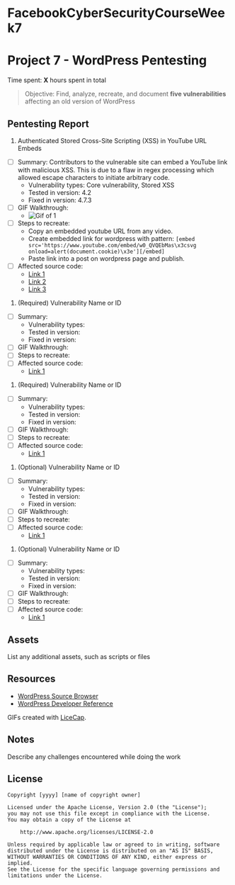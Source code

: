 # FacebookCyberSecurityCourseWeek7

# Project 7 - WordPress Pentesting

Time spent: **X** hours spent in total

> Objective: Find, analyze, recreate, and document **five vulnerabilities** affecting an old version of WordPress

## Pentesting Report

1.  Authenticated Stored Cross-Site Scripting (XSS) in YouTube URL Embeds
  - [ ] Summary: Contributors to the vulnerable site can embed a YouTube link with malicious XSS. This is due to a flaw in regex processing which allowed escape characters to initiate arbitrary code.
    - Vulnerability types: Core vulnerability, Stored XSS
    - Tested in version: 4.2
    - Fixed in version: 4.7.3
  - [ ] GIF Walkthrough:
    - ![Gif of 1](https://media.giphy.com/media/w8ZcgIokWUkAmTG9Lq/giphy.gif)
  - [ ] Steps to recreate: 
    - Copy an embedded youtube URL from any video.
    - Create embedded link for wordpress with pattern: ``` [embed src='https://www.youtube.com/embed/w0_QVQEbMas\x3csvg onload=alert(document.cookie)\x3e'][/embed] ```
    - Paste link into a post on wordpress page and publish.
  - [ ] Affected source code:
    - [Link 1](https://core.trac.wordpress.org/browser/tags/4.9/src/wp-includes/embed.php#L227)
    - [Link 2](https://core.trac.wordpress.org/browser/tags/4.9/src/wp-includes/kses.php#L526)
    - [Link 3](https://core.trac.wordpress.org/browser/tags/4.9/src/wp-includes/class-wp-embed.php#L387)
    
1. (Required) Vulnerability Name or ID
  - [ ] Summary: 
    - Vulnerability types:
    - Tested in version:
    - Fixed in version: 
  - [ ] GIF Walkthrough: 
  - [ ] Steps to recreate: 
  - [ ] Affected source code:
    - [Link 1](https://core.trac.wordpress.org/browser/tags/version/src/source_file.php)
1. (Required) Vulnerability Name or ID
  - [ ] Summary: 
    - Vulnerability types:
    - Tested in version:
    - Fixed in version: 
  - [ ] GIF Walkthrough: 
  - [ ] Steps to recreate: 
  - [ ] Affected source code:
    - [Link 1](https://core.trac.wordpress.org/browser/tags/version/src/source_file.php)
1. (Optional) Vulnerability Name or ID
  - [ ] Summary: 
    - Vulnerability types:
    - Tested in version:
    - Fixed in version: 
  - [ ] GIF Walkthrough: 
  - [ ] Steps to recreate: 
  - [ ] Affected source code:
    - [Link 1](https://core.trac.wordpress.org/browser/tags/version/src/source_file.php)
1. (Optional) Vulnerability Name or ID
  - [ ] Summary: 
    - Vulnerability types:
    - Tested in version:
    - Fixed in version: 
  - [ ] GIF Walkthrough: 
  - [ ] Steps to recreate: 
  - [ ] Affected source code:
    - [Link 1](https://core.trac.wordpress.org/browser/tags/version/src/source_file.php) 

## Assets

List any additional assets, such as scripts or files

## Resources

- [WordPress Source Browser](https://core.trac.wordpress.org/browser/)
- [WordPress Developer Reference](https://developer.wordpress.org/reference/)

GIFs created with [LiceCap](http://www.cockos.com/licecap/).

## Notes

Describe any challenges encountered while doing the work

## License

    Copyright [yyyy] [name of copyright owner]

    Licensed under the Apache License, Version 2.0 (the "License");
    you may not use this file except in compliance with the License.
    You may obtain a copy of the License at

        http://www.apache.org/licenses/LICENSE-2.0

    Unless required by applicable law or agreed to in writing, software
    distributed under the License is distributed on an "AS IS" BASIS,
    WITHOUT WARRANTIES OR CONDITIONS OF ANY KIND, either express or implied.
    See the License for the specific language governing permissions and
    limitations under the License.
